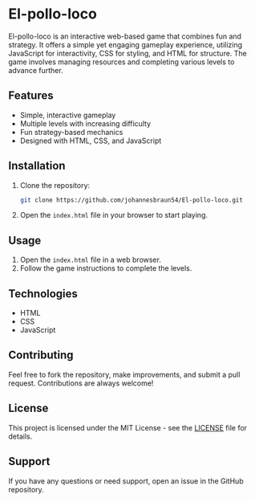 # El-pollo-loco

El-pollo-loco is an interactive web-based game that combines fun and strategy. It offers a simple yet engaging gameplay experience, utilizing JavaScript for interactivity, CSS for styling, and HTML for structure. The game involves managing resources and completing various levels to advance further. 

## Features

- Simple, interactive gameplay
- Multiple levels with increasing difficulty
- Fun strategy-based mechanics
- Designed with HTML, CSS, and JavaScript

## Installation

1. Clone the repository:
    ```bash
    git clone https://github.com/johannesbraun54/El-pollo-loco.git
    ```

2. Open the `index.html` file in your browser to start playing.

## Usage

1. Open the `index.html` file in a web browser.
2. Follow the game instructions to complete the levels.

## Technologies

- HTML
- CSS
- JavaScript

## Contributing

Feel free to fork the repository, make improvements, and submit a pull request. Contributions are always welcome!

## License

This project is licensed under the MIT License - see the [LICENSE](LICENSE) file for details.

## Support

If you have any questions or need support, open an issue in the GitHub repository.

